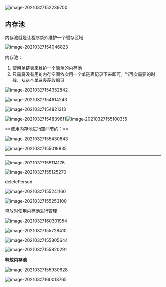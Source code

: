 ![image-20210327152239700](imgs/image-20210327152239700.png)

## 内存池

内存池就是让程序额外维护一个缓存区域

![image-20210327154046823](imgs/image-20210327154046823.png)

内存池：

1. 使用单链表来维护一个简单的内存池
2. 只需将没有用的内存空间依次用一个单链表记录下来即可，当再次需要的时候，从这个单链表获取即可

![image-20210327154352842](imgs/image-20210327154352842.png)

![image-20210327154614243](imgs/image-20210327154614243.png)

![image-20210327154821313](imgs/image-20210327154821313.png)

![image-20210327154839611](imgs/image-20210327154839611.png)![image-20210327155100355](imgs/image-20210327155100355.png)

==使用内存池进行空间节约：==

![image-20210327155430843](imgs/image-20210327155430843.png)

![image-20210327155018835](imgs/image-20210327155018835.png)

---





![image-20210327155114176](imgs/image-20210327155114176.png)

![image-20210327155125270](imgs/image-20210327155125270.png)

deletePerson

![image-20210327155241160](imgs/image-20210327155241160.png)

![image-20210327155253100](imgs/image-20210327155253100.png)

释放时使用内存池进行管理

![image-20210327160301954](./imgs/image-20210327160301954.png)

![image-20210327155728410](imgs/image-20210327155728410.png)

![image-20210327155805644](imgs/image-20210327155805644.png)

![image-20210327155820291](imgs/image-20210327155820291.png)

**释放内存池**

![image-20210327155930628](imgs/image-20210327155930628.png)

![image-20210327160018765](imgs/image-20210327160018765.png)